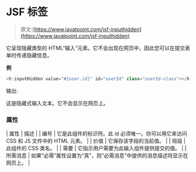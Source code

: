 # JSF <inputhidden>标签</inputhidden>

> 原文:[https://www.javatpoint.com/jsf-inputhidden](https://www.javatpoint.com/jsf-inputhidden)

它呈现隐藏类型的 HTML“输入”元素。它不会出现在网页中，因此您可以在提交表单时传递隐藏信息。

**例**

```java
<h:inputHidden value="#{user.id}" id="userId" class="userId-class"></h:inputHidden>

```

输出:

这是隐藏式输入文本。它不会显示在网页上。

### 属性

| 属性 | 描述 |
| 编号 | 它是此组件的标识符。此 id 必须唯一。你可以用它来访问 CSS 和 JS 文件中的 HTML 元素。 |
| 价值 | 它保存该字段的当前值。 |
| 班级 | 此组件的 CSS 类名。 |
| 需要 | 它指示用户需要为此输入组件提供提交的值。 |
| 所需消息 | 如果“必需”属性设置为“真”，则“必需消息”中提供的消息描述将显示在网页上。 |